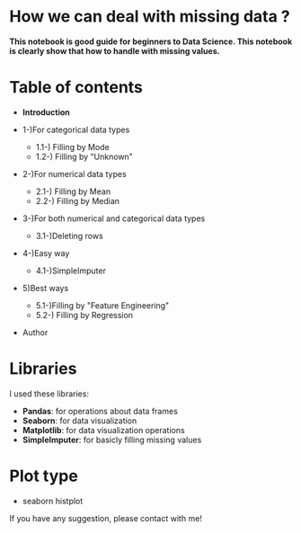 # **How we can deal with missing data** ?
**This notebook is good guide for beginners to Data Science. This notebook is clearly show that how to handle with missing values.**
# **Table of contents**
- **Introduction**

- 1-)For categorical data types

  - 1.1-) Filling by Mode
  - 1.2-) Filling by "Unknown"
- 2-)For numerical data types
  - 2.1-) Filling by Mean
  - 2.2-) Filling by Median
- 3-)For both numerical and categorical data types
  - 3.1-)Deleting rows
- 4-)Easy way
  - 4.1-)SimpleImputer
- 5)Best ways
  - 5.1-)Filling by "Feature Engineering"
  - 5.2-) Filling by Regression
- Author

# Libraries
I used these libraries:


- **Pandas**: for operations about data frames
- **Seaborn**: for data visualization
- **Matplotlib**: for data visualization operations
- **SimpleImputer**: for basicly filling missing values

# Plot type
- seaborn histplot



If you have any suggestion, please contact with me!
